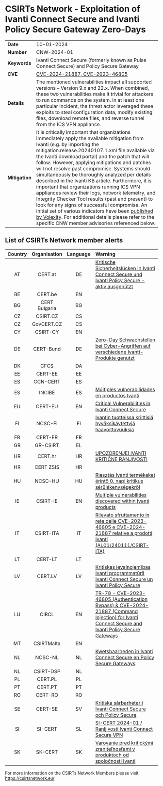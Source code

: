 # CSIRTs Network - Exploitation of Ivanti Connect Secure and Ivanti Policy Secure Gateway Zero-Days
|   |   |
|---|---|
| **Date** | 10-01-2024 |
| **Number** | CNW-2024-01 | 
| **Keywords** | Ivanti Connect Secure (formerly known as Pulse Connect Secure) and Policy Secure Gateway | 
| **CVE** | [CVE-2024-21887, CVE-2023-46805](https://forums.ivanti.com/s/article/KB-CVE-2023-46805-Authentication-Bypass-CVE-2024-21887-Command-Injection-for-Ivanti-Connect-Secure-and-Ivanti-Policy-Secure-Gateways?language=en_US) | 
| **Details** | The mentioned vulnerabilities impact all supported versions – Version 9.x and 22.x. When combined, these two vulnerabilities make it trivial for attackers to run commands on the system. In at least one particular incident, the threat actor leveraged these exploits to steal configuration data, modify existing files, download remote files, and reverse tunnel from the ICS VPN appliance.  |
| **Mitigation** | It is critically important that organizations immediately apply the available mitigation from Ivanti (e.g. by importing the mitigation.release.20240107.1.xml file available via the Ivanti download portal) and the patch that will follow. However, applying mitigations and patches will not resolve past compromise. Systems should simultaneously be thoroughly analyzed per details described in the Ivanti KB article. Furthermore, it is important that organizations running ICS VPN appliances review their logs, network telemetry, and Integrity Checker Tool results (past and present) to look for any signs of successful compromise. An initial set of various indicators have been [published by Volexity](https://www.volexity.com/blog/2024/01/10/active-exploitation-of-two-zero-day-vulnerabilities-in-ivanti-connect-secure-vpn/). For additional details please refer to the specific CNW member advisories referenced below. |

## List of CSIRTs Network member alerts

| Country | Organisation | Language | Warning |
| :-----: | :----------: | :------: | :------ | 
| AT | CERT.at | DE | [Kritische Sicherheitslücken in Ivanti Connect Secure und Ivanti Policy Secure - aktiv ausgenützt](https://cert.at/de/warnungen/2024/1/kritische-sicherheitslucken-in-ivanti-connect-secure-und-ivanti-policy-secure-aktiv-ausgenutzt) |
| BE | CERT.be | EN | |
| BG | CERT Bulgaria | BG | |
| CZ | CSIRT.CZ | CS | |
| CZ | GovCERT.CZ | CS | |
| CY | CSIRT-CY | EN | |
| DE | CERT-Bund | DE | [Zero-Day Schwachstellen bei Cyber-Angriffen auf verschiedene Ivanti-Produkte genutzt](https://www.bsi.bund.de/SharedDocs/Cybersicherheitswarnungen/DE/2024/2024-205101-1032.pdf?__blob=publicationFile) |
| DK | CFCS | DA | |
| EE | CERT-EE | EE | |
| ES | CCN-CERT | ES | |
| ES | INCIBE | ES | [Múltiples vulnerabilidades en productos Ivanti](https://www.incibe.es/incibe-cert/alerta-temprana/avisos/multiples-vulnerabilidades-en-productos-ivanti) |
| EU | CERT-EU | EN | [Critical Vulnerabilities in Ivanti Connect Secure](https://cert.europa.eu/publications/security-advisories/2024-004/) |
| FI | NCSC-FI | FI | [Ivantin tuotteissa kriittisiä hyväksikäytettyjä haavoittuvuuksia](https://www.kyberturvallisuuskeskus.fi/fi/haavoittuvuus_2/2024) |
| FR | CERT-FR | FR | |
| GR | GR-CSIRT | EL | |
| HR | CERT.hr | HR | [UPOZORENJE! IVANTI KRITIČNE RANJIVOSTI](https://www.cert.hr/upozorenje-ivanti-kriticne-ranjivosti/) |
| HR | CERT ZSIS | HR | |
| HU | NCSC-HU | HU | [Riasztás Ivanti termékeket érintő 0. napi kritikus sérülékenységekről](https://nki.gov.hu/figyelmeztetesek/riasztas/riasztas-ivanti-termekeket-erinto-0-napi-kritikus-serulekenysegekrol/) |
| IE | CSIRT-IE | EN | [Multiple vulnerabilities discovered within Ivanti products](https://www.ncsc.gov.ie/pdfs/Multiple_vulnerabilities_discovered_within_Ivanti_products_240110.pdf) |
| IT | CSIRT-ITA | IT | [Rilevato sfruttamento in rete delle CVE-2023-46805 e CVE-2024-21887 relative a prodotti Ivanti (AL01/240111/CSIRT-ITA)](https://www.csirt.gov.it/contenuti/rilevato-sfruttamento-in-rete-delle-cve-2023-46805-e-cve-2024-21887-relative-a-prodotti-ivanti-al01-240111-csirt-ita) |
| LT | CERT-LT | LT | |
| LV | CERT.LV | LV | [Kritiskas ievainojamības Ivanti programmatūrā Ivanti Connect Secure un Ivanti Policy Secure](https://cert.lv/lv/2024/01/kritiskas-ievainojamibas-ivanti-programmatura-ivanti-connect-secure-un-ivanti-policy-secure) |
| LU | CIRCL | EN | [TR-78 - CVE-2023-46805 (Authentication Bypass) & CVE-2024-21887 (Command Injection) for Ivanti Connect Secure and Ivanti Policy Secure Gateways](https://www.circl.lu/pub/tr-78/) |
| MT | CSIRTMalta | EN | |
| NL | NCSC-NL | NL | [Kwetsbaarheden in Ivanti Connect Secure en Policy Secure Gateways](https://www.ncsc.nl/actueel/advisory?id=NCSC-2024-0011&version=1.00&format=plain) |
| NL | CSIRT-DSP | NL | |
| PL | CERT.PL | PL | |
| PT | CERT.PT | PT | |
| RO | CERT-RO | RO | |
| SE | CERT-SE | SV | [Kritiska sårbarheter i Ivanti Connect Secure och Policy Secure](https://www.cert.se/2024/01/kritiska-sarbarheter-i-ivanti-connect-secure-och-policy-secure.html) |
| SI | SI-CERT | SL | [SI-CERT 2024-01 / Ranljivosti Ivanti Connect Secure VPN](https://www.cert.si/si-cert-2024-01/) |
| SK | SK-CERT | SK | [Varovanie pred kritickými zraniteľnosťami v produktoch od spoločnosti Ivanti](https://www.sk-cert.sk/sk/varovanie-pred-kritickymi-zranitelnostami-v-produktoch-od-spolocnosti-ivanti/index.html) |

 

For more information on the CSIRTs Network Members please visit https://csirtsnetwork.eu/ 
